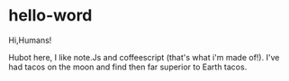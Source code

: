 # hello-word

Hi,Humans!

Hubot here, I like note.Js and coffeescript (that's what i'm made of!).
I've had tacos on the moon and find then far superior to Earth tacos.
